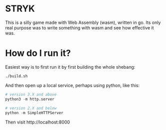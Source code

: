 # STRYK

This is a silly game made with Web Assembly (wasm), written in go. Its only real purpose was to write something with
wasm and see how effective it was.

# How do I run it?

Easiest way is to first run it by first building the whole shebang:

```
./build.sh
```

And then open up a local service, perhaps using python, like this:

```python
# version 3.X and above
python3 -m http.server

# version 2.X and below
python -m SimpleHTTPServer
```

Then visit http://localhost:8000